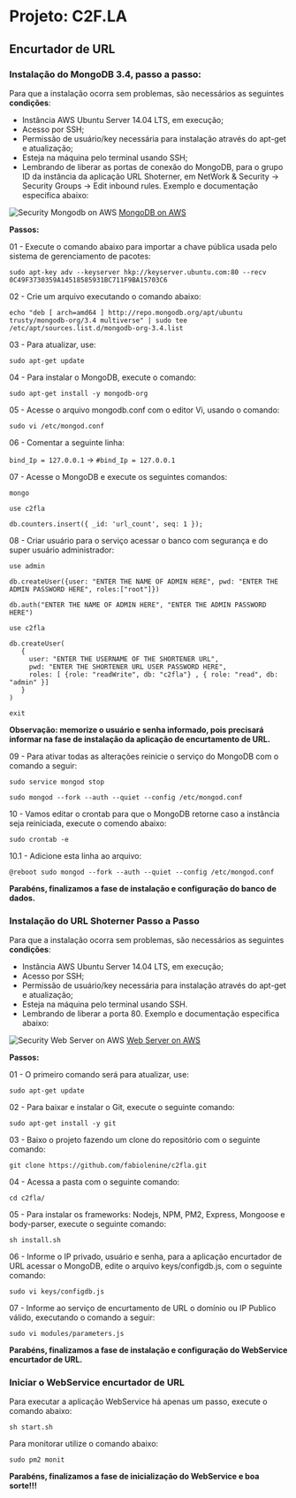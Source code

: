 # Projeto: C2F.LA

## Encurtador de URL

### Instalação do MongoDB 3.4, passo a passo:

Para que a instalação ocorra sem problemas, são necessários as seguintes **condições**:

* Instância AWS Ubuntu Server 14.04 LTS, em execução;
* Acesso por SSH;
* Permissão de usuário/key necessária para instalação através do apt-get e atualização;
* Esteja na máquina pelo terminal usando SSH;
* Lembrando de liberar as portas de conexão do MongoDB, para o grupo ID da instância da aplicação URL Shoterner, em NetWork & Security -> Security Groups -> Edit inbound rules. Exemplo e documentação especifica abaixo:

![Security Mongodb on AWS](http://docs.aws.amazon.com/quickstart/latest/mongodb/images/inbound-rules.png)
[MongoDB on AWS](http://docs.aws.amazon.com/quickstart/latest/mongodb/security.html)


**Passos:**

01 - Execute o comando abaixo para importar a chave pública usada pelo sistema de gerenciamento de pacotes:

`sudo apt-key adv --keyserver hkp://keyserver.ubuntu.com:80 --recv 0C49F3730359A14518585931BC711F9BA15703C6`

02 - Crie um arquivo executando o comando abaixo:

`echo "deb [ arch=amd64 ] http://repo.mongodb.org/apt/ubuntu trusty/mongodb-org/3.4 multiverse" | sudo tee /etc/apt/sources.list.d/mongodb-org-3.4.list`

03 - Para atualizar, use:  

`sudo apt-get update`

04 - Para instalar o MongoDB, execute o comando:

`sudo apt-get install -y mongodb-org`

05 - Acesse o arquivo mongodb.conf com o editor Vi, usando o comando:

`sudo vi /etc/mongod.conf`

06 - Comentar a seguinte linha:

`bind_Ip = 127.0.0.1` -> `#bind_Ip = 127.0.0.1`

07 - Acesse o MongoDB e execute os seguintes comandos:

`mongo`

`use c2fla`

`db.counters.insert({ _id: 'url_count', seq: 1 });`

08 - Criar usuário para o serviço acessar o banco com segurança e do super usuário administrador:

```
use admin

db.createUser({user: "ENTER THE NAME OF ADMIN HERE", pwd: "ENTER THE ADMIN PASSWORD HERE", roles:["root"]})

db.auth("ENTER THE NAME OF ADMIN HERE", "ENTER THE ADMIN PASSWORD HERE")

use c2fla

db.createUser(
   {
     user: "ENTER THE USERNAME OF THE SHORTENER URL",
     pwd: "ENTER THE SHORTENER URL USER PASSWORD HERE",
     roles: [ {role: "readWrite", db: "c2fla"} , { role: "read", db: "admin" }]
   }
)

exit
```

**Observação: memorize o usuário e senha informado, pois precisará informar na fase de instalação da aplicação de encurtamento de URL.**


09 - Para ativar todas as alterações reinicie o serviço do MongoDB com o comando a seguir:

`sudo service mongod stop`

`sudo mongod --fork --auth --quiet --config /etc/mongod.conf`

10 - Vamos editar o crontab para que o MongoDB retorne caso a instância seja reiniciada, execute o comendo abaixo:

`sudo crontab -e`

 10.1 - Adicione esta linha ao arquivo:

`@reboot sudo mongod --fork --auth --quiet --config /etc/mongod.conf`

**Parabéns, finalizamos a fase de instalação e configuração do banco de dados.**


### Instalação do URL Shoterner Passo a Passo

Para que a instalação ocorra sem problemas, são necessários as seguintes **condições**:

* Instância AWS Ubuntu Server 14.04 LTS, em execução;
* Acesso por SSH;
* Permissão de usuário/key necessária para instalação através do apt-get e atualização;
* Esteja na máquina pelo terminal usando SSH.
* Lembrando de liberar a porta 80. Exemplo e documentação especifica abaixo:

![Security Web Server on AWS](https://s3.us-east-2.amazonaws.com/lenines/c2fla/images/Captura+de+Tela+2017-11-11+às+18.25.05.png)
[Web Server on AWS](http://docs.aws.amazon.com/pt_br/AWSEC2/latest/UserGuide/security-group-rules-reference.html)

**Passos:**

01 - O primeiro comando será para atualizar, use:  

`sudo apt-get update`

02 - Para baixar e instalar o Git, execute o seguinte comando:

`sudo apt-get install -y git`

03 - Baixo o projeto fazendo um clone do repositório com o seguinte comando:   

 `git clone https://github.com/fabiolenine/c2fla.git`

04 - Acessa a pasta com o seguinte comando:

`cd c2fla/`

05 - Para instalar os frameworks: Nodejs, NPM, PM2, Express, Mongoose e body-parser, execute o seguinte comando:

`sh install.sh`

06 - Informe o IP privado, usuário e senha, para a aplicação encurtador de URL acessar o MongoDB, edite o arquivo keys/configdb.js, com o seguinte comando:

`sudo vi keys/configdb.js`

07 - Informe ao serviço de encurtamento de URL o domínio ou IP Publico válido, executando o comando a seguir:

`sudo vi modules/parameters.js`

**Parabéns, finalizamos a fase de instalação e configuração do WebService encurtador de URL.**


### Iniciar o WebService encurtador de URL

Para executar a aplicação WebService há apenas um passo, execute o comando abaixo:

`sh start.sh`

Para monitorar utilize o comando abaixo:

`sudo pm2 monit`

**Parabéns, finalizamos a fase de inicialização do WebService e boa sorte!!!**
